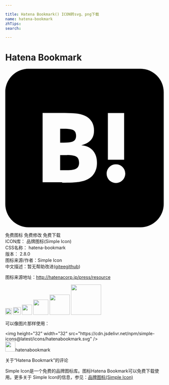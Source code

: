 ```yaml
---

title: Hatena Bookmark() ICON转svg、png下载
name: hatena-bookmark
zhTips: 
search: 

---
```


# Hatena Bookmark  <small style="font-size: 60%;font-weight: 100"></small>

<div id="svg" class="svg-wrap">
<svg role="img" viewBox="0 0 24 24" xmlns="http://www.w3.org/2000/svg"><title>Hatena Bookmark icon</title><path d="M20.47 0C22.42 0 24 1.58 24 3.53v16.94c0 1.95-1.58 3.53-3.53 3.53H3.53C1.58 24 0 22.42 0 20.47V3.53C0 1.58 1.58 0 3.53 0h16.94zm-3.705 14.47c-.78 0-1.41.63-1.41 1.41s.63 1.414 1.41 1.414 1.41-.645 1.41-1.425-.63-1.41-1.41-1.41zM8.61 17.247c1.2 0 2.056-.042 2.58-.12.526-.084.976-.222 1.32-.412.45-.232.78-.564 1.02-.99s.36-.915.36-1.48c0-.78-.21-1.403-.63-1.87-.42-.48-.99-.734-1.74-.794.66-.18 1.156-.45 1.456-.81.315-.344.465-.824.465-1.424 0-.48-.103-.885-.3-1.26-.21-.36-.493-.645-.883-.87-.345-.195-.735-.315-1.215-.405-.464-.074-1.29-.12-2.474-.12H5.654v10.486H8.61zm.736-4.185c.705 0 1.185.088 1.44.262.27.18.39.495.39.93 0 .405-.135.69-.42.855-.27.18-.765.254-1.44.254H8.31v-2.297h1.05zm8.656.706v-7.06h-2.46v7.06H18zM8.925 9.08c.71 0 1.185.08 1.432.24.245.16.367.435.367.83 0 .38-.13.646-.39.804-.265.154-.747.232-1.452.232h-.57V9.08h.615z"/></svg>
</div>
<detail full-name='hatena-bookmark'></detail>

<div class="detail-page">
<p>
<span><span class="badge-success badge">免费图标</span> <span class="badge-success badge">免费修改</span>  <span class="badge-success badge">免费下载</span> </span>
<br/>
<span>
ICON库：
<span class="badge-secondary badge">品牌图标(Simple Icon)</span> 
</span>
<br/>
<span>
CSS名称：
<span class="badge-secondary badge">hatena-bookmark</span> 
</span>

<br/>
<span>
版本：
<span class="badge-secondary badge">2.8.0</span> 
</span>
<br/>
<span>图标来源/作者：<span class="badge-light badge">Simple Icon</span></span> 
<br/>
<span class="zh-detail">中文描述：暂无<span class="help-link"><span>帮助改进</span>(<a href="https://gitee.com/liuwave/icon-helper/edit/master/json/brands/hatena-bookmark.json" target="_blank" rel="noopener noreferrer">gitee</a><a href="https://github.com/liuwave/icon-helper/edit/master/json/brands/hatena-bookmark.json" target="_blank" rel="noopener noreferrer">github</a></span>)</span><br/>
</p>
</div><div class="description description alert alert-light"><p>图标来源地址：<a href="http://hatenacorp.jp/press/resource" target="_blank" rel="noopener noreferrer">http://hatenacorp.jp/press/resource</a></p></div>
<div class="alert alert-dark">
<img height="21" width="21" src="https://cdn.jsdelivr.net/npm/simple-icons@latest/icons/hatenabookmark.svg" />
<img height="24" width="24" src="https://cdn.jsdelivr.net/npm/simple-icons@latest/icons/hatenabookmark.svg" />
<img height="32" width="32" src="https://cdn.jsdelivr.net/npm/simple-icons@latest/icons/hatenabookmark.svg" />
<img height="48" width="48" src="https://cdn.jsdelivr.net/npm/simple-icons@latest/icons/hatenabookmark.svg" />
<img height="64" width="64" src="https://cdn.jsdelivr.net/npm/simple-icons@latest/icons/hatenabookmark.svg" />
<img height="96" width="96" src="https://cdn.jsdelivr.net/npm/simple-icons@latest/icons/hatenabookmark.svg" />

</div>
<div>
  <p>可以像图片那样使用：    
  </p>
  <div class="alert alert-primary" style="font-size: 14px">
    &lt;img height="32" width="32" src="https://cdn.jsdelivr.net/npm/simple-icons@latest/icons/hatenabookmark.svg" /&gt;
    <copy-btn content='<img height="32" width="32" src="https://cdn.jsdelivr.net/npm/simple-icons@latest/icons/hatenabookmark.svg" />'></copy-btn>
  </div>
  <div class="alert alert-secondary">
    <img height="32" width="32" src="https://cdn.jsdelivr.net/npm/simple-icons@latest/icons/hatenabookmark.svg" />hatenabookmark
    <copy-btn content="hatenabookmark" btn-title="复制图标名称"></copy-btn>
  </div>
</div>

<Vssue title="关于“Hatena Bookmark”的评论" >关于“Hatena Bookmark”的评论</Vssue>


<div><p>Simple Icon是一个免费的品牌图标库。图标Hatena Bookmark可以免费下载使用。更多关于  Simple Icon的信息，参见：<a target="_blank" href="https://iconhelper.cn/brands.html">品牌图标(Simple Icon)</a>
</p></div>
